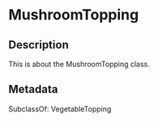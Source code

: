 # MushroomTopping

## Description

This is about the MushroomTopping class.

## Metadata

SubclassOf: VegetableTopping

